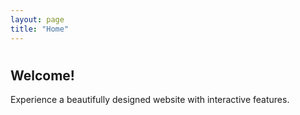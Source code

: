 ```yaml
---
layout: page
title: "Home"
---
```


<!-- Hero Section -->
<div class="hero">
    <h1 id="greeting"></h1>
</div>

<h2>Welcome!</h2>
<p>Experience a beautifully designed website with interactive features.</p>

<script>
    const now = new Date();
    const hours = now.getHours();
    let greeting;

    if (hours < 12) {
        greeting = "Good Morning!";
    } else if (hours < 18) {
        greeting = "Good Afternoon!";
    } else {
        greeting = "Good Evening!";
    }

    document.getElementById('greeting').textContent = greeting;
</script>
